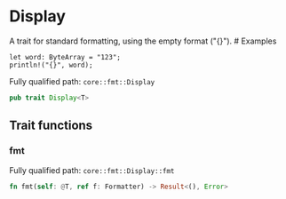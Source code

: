 # Display

A trait for standard formatting, using the empty format ("{}").  # Examples
```cairo
let word: ByteArray = "123";
println!("{}", word);
```

Fully qualified path: `core::fmt::Display`

```rust
pub trait Display<T>
```

## Trait functions

### fmt

Fully qualified path: `core::fmt::Display::fmt`

```rust
fn fmt(self: @T, ref f: Formatter) -> Result<(), Error>
```



